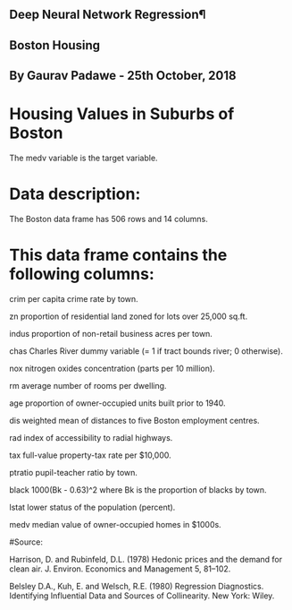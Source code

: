 ## Deep Neural Network Regression¶
## Boston Housing
## By Gaurav Padawe - 25th October, 2018

# Housing Values in Suburbs of Boston

The medv variable is the target variable.

# Data description:
The Boston data frame has 506 rows and 14 columns.

# This data frame contains the following columns:

crim per capita crime rate by town.

zn proportion of residential land zoned for lots over 25,000 sq.ft.

indus proportion of non-retail business acres per town.

chas Charles River dummy variable (= 1 if tract bounds river; 0 otherwise).

nox nitrogen oxides concentration (parts per 10 million).

rm average number of rooms per dwelling.

age proportion of owner-occupied units built prior to 1940.

dis weighted mean of distances to five Boston employment centres.

rad index of accessibility to radial highways.

tax full-value property-tax rate per $10,000.

ptratio pupil-teacher ratio by town.

black 1000(Bk - 0.63)^2 where Bk is the proportion of blacks by town.

lstat lower status of the population (percent).

medv median value of owner-occupied homes in $1000s.

#Source:

Harrison, D. and Rubinfeld, D.L. (1978) Hedonic prices and the demand for clean air. J. Environ. Economics and Management 5, 81–102.

Belsley D.A., Kuh, E. and Welsch, R.E. (1980) Regression Diagnostics. Identifying Influential Data and Sources of Collinearity. New York: Wiley.
